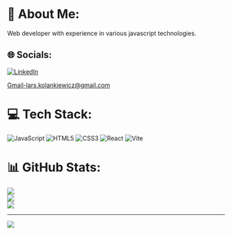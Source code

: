 # 💫 About Me:
Web developer with experience in various javascript technologies. 


## 🌐 Socials:
[![LinkedIn](https://img.shields.io/badge/LinkedIn-%230077B5.svg?logo=linkedin&logoColor=white)](https://www.linkedin.com/in/lars-kolankiewicz-73b36527b) 

Gmail-lars.kolankiewicz@gmail.com

# 💻 Tech Stack:
![JavaScript](https://img.shields.io/badge/javascript-%23323330.svg?style=for-the-badge&logo=javascript&logoColor=%23F7DF1E) ![HTML5](https://img.shields.io/badge/html5-%23E34F26.svg?style=for-the-badge&logo=html5&logoColor=white) ![CSS3](https://img.shields.io/badge/css3-%231572B6.svg?style=for-the-badge&logo=css3&logoColor=white) ![React](https://img.shields.io/badge/react-%2320232a.svg?style=for-the-badge&logo=react&logoColor=%2361DAFB) ![Vite](https://img.shields.io/badge/vite-%23646CFF.svg?style=for-the-badge&logo=vite&logoColor=white)
# 📊 GitHub Stats:
![](https://github-readme-stats.vercel.app/api?username=Larsyy16&theme=dark&hide_border=false&include_all_commits=false&count_private=false)<br/>
![](https://github-readme-streak-stats.herokuapp.com/?user=Larsyy16&theme=dark&hide_border=false)<br/>
![](https://github-readme-stats.vercel.app/api/top-langs/?username=Larsyy16&theme=dark&hide_border=false&include_all_commits=false&count_private=false&layout=compact)

---
[![](https://visitcount.itsvg.in/api?id=Larsyy16&icon=0&color=0)](https://visitcount.itsvg.in)

<!-- Proudly created with GPRM ( https://gprm.itsvg.in ) -->
